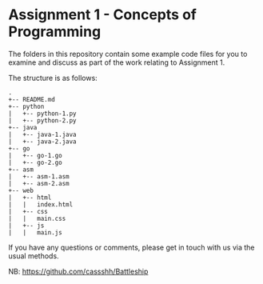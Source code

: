 # Assignment 1 - Concepts of Programming

The folders in this repository contain some example code files for you to examine and discuss as part of the work relating to Assignment 1.

The structure is as follows:

```
.
+-- README.md
+-- python
|   +-- python-1.py
|   +-- python-2.py
+-- java
|   +-- java-1.java
|   +-- java-2.java
+-- go
|   +-- go-1.go
|   +-- go-2.go
+-- asm
|   +-- asm-1.asm
|   +-- asm-2.asm
+-- web
|   +-- html
|   |   index.html
|   +-- css
|   |   main.css
|   +-- js
|   |   main.js
```

If you have any questions or comments, please get in touch with us via the usual methods.

NB: https://github.com/cassshh/Battleship
